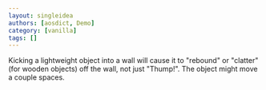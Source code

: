 ```yaml
---
layout: singleidea
authors: [aosdict, Demo]
category: [vanilla]
tags: []
---
```

Kicking a lightweight object into a wall will cause it to "rebound" or "clatter" (for wooden objects) off the wall, not just "Thump!". The object might move a couple spaces.
